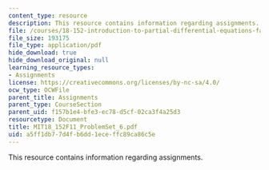 ```yaml
---
content_type: resource
description: This resource contains information regarding assignments.
file: /courses/18-152-introduction-to-partial-differential-equations-fall-2011/a5ff1db77d4fb6dd1eceffc89ca86c5e_MIT18_152F11_ProblemSet_6.pdf
file_size: 193175
file_type: application/pdf
hide_download: true
hide_download_original: null
learning_resource_types:
- Assignments
license: https://creativecommons.org/licenses/by-nc-sa/4.0/
ocw_type: OCWFile
parent_title: Assignments
parent_type: CourseSection
parent_uid: f157b1e4-bfe3-ec78-d5cf-02ca3f4a25d3
resourcetype: Document
title: MIT18_152F11_ProblemSet_6.pdf
uid: a5ff1db7-7d4f-b6dd-1ece-ffc89ca86c5e
---
```

This resource contains information regarding assignments.